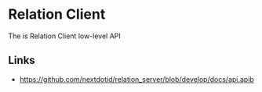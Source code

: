 # Relation Client

The is Relation Client low-level API

## Links

- <https://github.com/nextdotid/relation_server/blob/develop/docs/api.apib>
